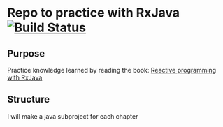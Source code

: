# Repo to practice with RxJava [![Build Status](https://travis-ci.org/robisrob/rxjava_experiments.svg?branch=master)](https://travis-ci.org/robisrob/rxjava_experiments)
## Purpose
Practice knowledge learned by reading the book: [Reactive programming with RxJava](http://shop.oreilly.com/product/0636920042228.do)
## Structure
I will make a java subproject for each chapter
